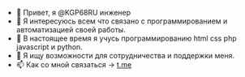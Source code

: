 - 👋 Привет, я @KGP68RU инженер
- 👀 Я интересуюсь всем что связано с программированием и автоматизацией своей работы.
- 🌱 В настоящее время я учусь программированию html css php javascript и python.
- 💞️ Я ищу возможности для сотрудничества и поддержки меня.
- 📫 Как со мной связаться -> <a href="https://t.me/+0AOYuP6nW2U4MzYy">t.me</a>

<!---
KGP68RU/KGP68RU is a ✨ special ✨ repository because its `README.md` (this file) appears on your GitHub profile.
You can click the Preview link to take a look at your changes.
--->
